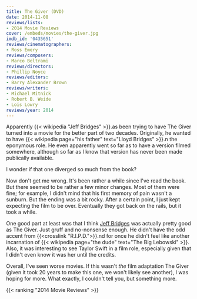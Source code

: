 ```yaml
---
title: The Giver (DVD)
date: 2014-11-08
reviews/lists:
- 2014 Movie Reviews
cover: /embeds/movies/the-giver.jpg
imdb_id: '0435651'
reviews/cinematographers:
- Ross Emery
reviews/composers:
- Marco Beltrami
reviews/directors:
- Phillip Noyce
reviews/editors:
- Barry Alexander Brown
reviews/writers:
- Michael Mitnick
- Robert B. Weide
- Lois Lowry
reviews/year: 2014
---
```

Apparently {{< wikipedia "Jeff Bridges" >}}.as been trying to have The Giver turned into a movie for the better part of two decades. Originally, he wanted to have {{< wikipedia page="his father" text="Lloyd Bridges" >}}.n the eponymous role. He even apparently went so far as to have a version filmed somewhere, although so far as I know that version has never been made publically available.

I wonder if that one diverged so much from the book?

<!--more-->

Now don't get me wrong. It's been rather a while since I've read the book. But there seemed to be rather a few minor changes. Most of them were fine; for example, I didn't mind that his first memory of pain wasn't a sunburn. But the ending was a bit rocky. After a certain point, I just kept expecting the film to be over. Eventually they got back on the rails, but it took a while.

One good part at least was that I think <a href="http://www.imdb.com/name/nm0000313">Jeff Bridges</a> was actually pretty good as The Giver. Just gruff and no-nonsense enough. He didn't have the odd accent from {{<crosslink "R.I.P.D.">}}.nd for once he didn't feel like another incarnation of {{< wikipedia page="the dude" text="The Big Lebowski" >}}. Also, it was interesting to see Taylor Swift in a film role, especially given that I didn't even know it was her until the credits.

Overall, I've seen worse movies. If this wasn't *the* film adaptation The Giver (given it took 20 years to make this one, we won't likely see another), I was hoping for more. What exactly, I couldn't tell you, but something more.

{{< ranking "2014 Movie Reviews" >}}